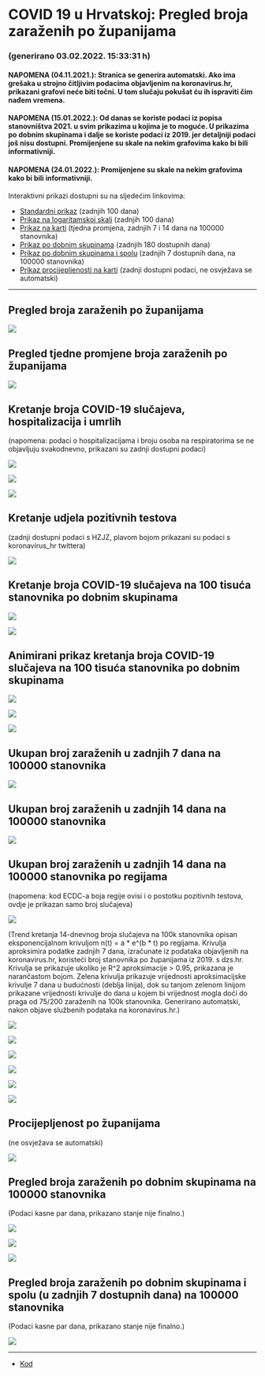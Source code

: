 # COVID 19 u Hrvatskoj: Pregled broja zaraženih po županijama

### (generirano 03.02.2022. 15:33:31 h)

#### NAPOMENA (04.11.2021.): Stranica se generira automatski. Ako ima grešaka u strojno čitljivim podacima objavljenim na koronavirus.hr, prikazani grafovi neće biti točni. U tom slučaju pokušat ću ih ispraviti čim nađem vremena.

#### NAPOMENA (15.01.2022.): Od danas se koriste podaci iz popisa stanovništva 2021. u svim prikazima u kojima je to moguće. U prikazima po dobnim skupinama i dalje se koriste podaci iz 2019. jer detaljniji podaci još nisu dostupni. Promijenjene su skale na nekim grafovima kako bi bili informativniji.

#### NAPOMENA (24.01.2022.): Promijenjene su skale na nekim grafovima kako bi bili informativniji.

Interaktivni prikazi dostupni su na sljedećim linkovima:

- [Standardni prikaz](html/index.html) (zadnjih 100 dana)
- [Prikaz na logaritamskoj skali](html/index_log.html) (zadnjih 100 dana)
- [Prikaz na karti](html/index_map.html) (tjedna promjena, zadnjih 7 i 14 dana na 100000 stanovnika)
- [Prikaz po dobnim skupinama](html/index_per_age.html) (zadnjih 180 dostupnih dana)
- [Prikaz po dobnim skupinama i spolu](html/index_pyramid.html) (zadnjih 7 dostupnih dana, na 100000 stanovnika)
- [Prikaz procijepljenosti na karti](html/index_vaccination.html) (zadnji dostupni podaci, ne osvježava se automatski)

-----

## Pregled broja zaraženih po županijama

![](img/2022_02_02_line_plots.png)

## Pregled tjedne promjene broja zaraženih po županijama

![](img/2022_02_02_map.png)

## Kretanje broja COVID-19 slučajeva, hospitalizacija i umrlih

(napomena: podaci o hospitalizacijama i broju osoba na respiratorima se ne objavljuju svakodnevno, prikazani su zadnji dostupni podaci)

![](img/2022_02_02_cases_hospitalisations_deaths.png)

![](img/2022_02_02_cases_hospitalisations_deaths_log.png)

![](img/2022_02_02_cases_hospitalisations_deaths_log_age.png)

## Kretanje udjela pozitivnih testova

(zadnji dostupni podaci s HZJZ, plavom bojom prikazani su podaci s koronavirus_hr twittera)

![](img/2022_02_02_percentage_positive_tests.png)

## Kretanje broja COVID-19 slučajeva na 100 tisuća stanovnika po dobnim skupinama

![](img/2022_02_02_cases_per_age_group_lines.png)

![](img/2022_02_02_cases_per_age_group_lines_log.png)

## Animirani prikaz kretanja broja COVID-19 slučajeva na 100 tisuća stanovnika po dobnim skupinama

![](img/2022_02_02anim_aug_1200.gif)

![](img/anim_cases_2022_02_02_vs_2020.gif)

![](img/2022_02_02all_counties_dots.png)

## Ukupan broj zaraženih u zadnjih 7 dana na 100000 stanovnika

![](img/2022_02_02_map_7_day_per_100k.png)

## Ukupan broj zaraženih u zadnjih 14 dana na 100000 stanovnika

![](img/2022_02_02_map_14_day_per_100k.png)

## Ukupan broj zaraženih u zadnjih 14 dana na 100000 stanovnika po regijama

(napomena: kod ECDC-a boja regije ovisi i o postotku pozitivnih testova, ovdje je prikazan samo broj slučajeva)

![](img/2022_02_02_map_14_day_per_100k_region.png)

(Trend kretanja 14-dnevnog broja slučajeva na 100k stanovnika opisan eksponencijalnom krivuljom n(t) = a * e^(b * t) po regijama. Krivulja aproksimira podatke zadnjih 7 dana, izračunate iz podataka objavljenih na koronavirus.hr, koristeći broj stanovnika po županijama iz 2019. s dzs.hr. Krivulja se prikazuje ukoliko je R^2 aproksimacije > 0.95, prikazana je narančastom bojom. Zelena krivulja prikazuje vrijednosti aproksimacijske krivulje 7 dana u budućnosti (deblja linija), dok su tanjom zelenom linijom prikazane vrijednosti krivulje do dana u kojem bi vrijednost mogla doći do praga od 75/200 zaraženih na 100k stanovnika. Generirano automatski, nakon objave službenih podataka na koronavirus.hr.)

![](img/2022_02_02_current_Jadranska_Hrvatska.png)

![](img/2022_02_02_current_Panonska_Hrvatska.png)

![](img/2022_02_02_current_Grad_Zagreb.png)

![](img/2022_02_02_current_Sjeverna_Hrvatska.png)

![](img/2022_02_02_current_Republika_Hrvatska.png)

![](img/2022_02_02_cases_hospitalisations_deaths_Republika_Hrvatska.png)

## Procijepljenost po županijama

(ne osvježava se automatski)

![](img/2022_02_02_vaccination.png)

## Pregled broja zaraženih po dobnim skupinama na 100000 stanovnika

(Podaci kasne par dana, prikazano stanje nije finalno.)

![](img/2022_02_02_per_age_group.png)

![](img/2022_02_02_per_age_group_all_0.png)

![](img/2022_02_02_per_age_group_all_1.png)

## Pregled broja zaraženih po dobnim skupinama i spolu (u zadnjih 7 dostupnih dana) na 100000 stanovnika

(Podaci kasne par dana, prikazano stanje nije finalno.)

![](img/2022_02_02_pyramid.png)

-----

- [Kod](https://github.com/ppalasek/covid_plots_croatia)

